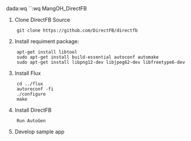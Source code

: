 dada:wq
``:wq MangOH_DirectFB
1. Clone DirectFB Source
```
	git clone https://github.com/DirectFB/directfb
```
2. Install requiment package:
```
	apt-get install libtool
	sudo apt-get install build-essential autoconf automake
	sudo apt-get install libpng12-dev libjpeg62-dev libfreetype6-dev
```
3. Install Flux	
```	
	cd ../flux
 	autoreconf -fi
	./configure
	make
```
4. Install DirectFB
```
	Run AutoGen
```
5. Develop sample app
